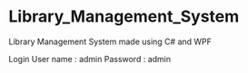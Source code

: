 # Library_Management_System

Library Management System made using C# and WPF

Login User name : admin
Password : admin
